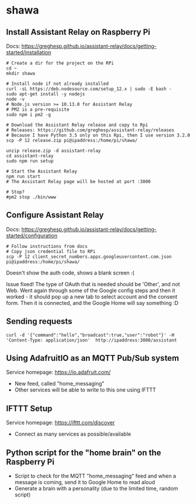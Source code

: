 # shawa

## Install Assistant Relay on Raspberry Pi

Docs: https://greghesp.github.io/assistant-relay/docs/getting-started/installation

```
# Create a dir for the project on the RPi
cd ~
mkdir shawa

# Install node if not already installed
curl -sL https://deb.nodesource.com/setup_12.x | sudo -E bash -
sudo apt-get install -y nodejs
node -v
# Node.js version >= 10.13.0 for Assistant Relay
# PM2 is a pre-requisite
sudo npm i pm2 -g

# Download the Assistant Relay release and copy to Rpi
# Releases: https://github.com/greghesp/assistant-relay/releases
# Because I have Python 3.5 only on this Rpi, then I use version 3.2.0
scp -P 12 release.zip pi@ipaddress:/home/pi/shawa/

unzip release.zip -d assistant-relay
cd assistant-relay
sudo npm run setup

# Start the Assistant Relay
npm run start
# The Assistant Relay page will be hosted at port :3000

# Stop?
#pm2 stop ./bin/www

```

## Configure Assistant Relay

Docs: https://greghesp.github.io/assistant-relay/docs/getting-started/configuration

```
# Follow instructions from docs
# Copy json credential file to RPi
scp -P 12 client_secret_numbers.apps.googleusercontent.com.json pi@ipaddress:/home/pi/shawa/
```
Doesn't show the auth code, shows a blank screen :(

Issue fixed! The type of OAuth that is needed should be 'Other', and not Web. Went again through some of the Google config steps and then it worked - it should pop up a new tab to select account and the consent form. Then it is connected, and the Google Home will say something :D


## Sending requests

```
curl -d '{"command":"hello","broadcast":true,"user":"robot"}' -H 'Content-Type: application/json'  http://ipaddress:3000/assistant
```


## Using AdafruitIO as an MQTT Pub/Sub system

Service homepage: https://io.adafruit.com/

* New feed, called "home_messaging"
* Other services will be able to write to this one using IFTTT

## IFTTT Setup

Service homepage: https://ifttt.com/discover

* Connect as many services as possible/available

## Python script for the "home brain" on the Raspberry Pi

* Script to check for the MQTT "home_messaging" feed and when a message is coming, send it to Google Home to read aloud
* Generate a brain with a personality (due to the limited time, random script)

